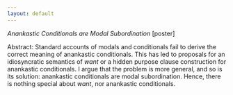 ```yaml
---
layout: default
---
```


*Anankastic Conditionals are Modal Subordination* [poster] 

Abstract: Standard accounts of modals and conditionals fail to derive the correct meaning of anankastic conditionals. This has led to proposals for an idiosyncratic semantics of *want* or a hidden purpose clause construction for anankastic conditionals. I argue that the problem is more general, and so is its solution: anankastic conditionals are modal subordination. Hence, there is nothing special about *want*, nor anankastic conditionals.
